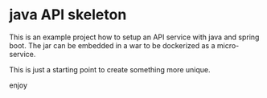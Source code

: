 # java API skeleton 
This is an example project how to setup an API service with java and spring boot.
The jar can be embedded in a war to be dockerized as a micro-service.

This is just a starting point to create something more unique.

enjoy
